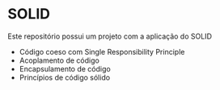 # SOLID

Este repositório possui um projeto com a aplicação do SOLID

- Código coeso com Single Responsibility Principle
- Acoplamento de código
- Encapsulamento de código
- Princípios de código sólido
